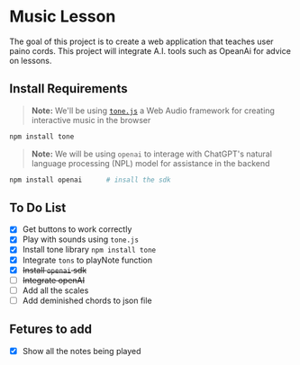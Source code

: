 # Music Lesson
The goal of this project is to create a web application that teaches user paino cords.
This project will integrate A.I. tools such as OpeanAi for advice on lessons. 

## Install Requirements
> **Note:** We'll be using [`tone.js`](https://www.npmjs.com/package/tone) a Web Audio framework for creating interactive music in the browser
```bash
npm install tone
```

> **Note:** We will be using `openai` to interage with ChatGPT's natural language processing (NPL) model for assistance in the backend

```bash
npm install openai      # insall the sdk
```


## To Do List 
- [x] Get buttons to work correctly
- [x] Play with sounds using `tone.js`
- [x] Install tone library `npm install tone`
- [x] Integrate `tons` to playNote function
- [x] ~~Install `openai` sdk~~
- [ ] ~~Integrate openAI~~
- [ ] Add all the scales
- [ ] Add deminished chords to json file 

## Fetures to add
- [x] Show all the notes being played 
   